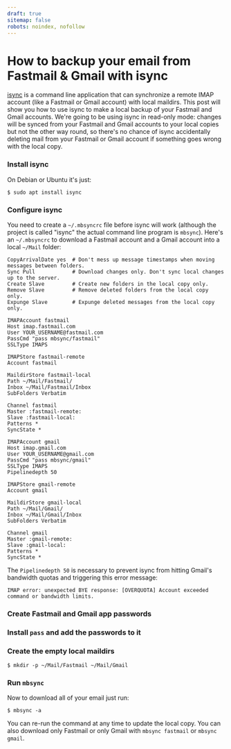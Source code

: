 ```yaml
---
draft: true
sitemap: false
robots: noindex, nofollow
---
```


How to backup your email from Fastmail & Gmail with isync
=========================================================

[isync](https://isync.sourceforge.io/) is a command line application that can synchronize a remote IMAP account (like a Fastmail or Gmail account) with local
maildirs. This post will show you how to use isync to make a local backup of your Fastmail and Gmail accounts. We're going to be using isync in read-only mode:
changes will be synced from your Fastmail and Gmail accounts to your local copies but not the other way round, so there's no chance of isync accidentally deleting
mail from your Fastmail or Gmail account if something goes wrong with the local copy.

### Install isync

On Debian or Ubuntu it's just:

```shellsession
$ sudo apt install isync
```

### Configure isync

You need to create a `~/.mbsyncrc` file before isync will work (although the project is called "isync" the actual command line program is `mbsync`).
Here's an `~/.mbsyncrc` to download a Fastmail account and a Gmail account into a local `~/Mail` folder:

```
CopyArrivalDate yes  # Don't mess up message timestamps when moving messages between folders.
Sync Pull            # Download changes only. Don't sync local changes up to the server.
Create Slave         # Create new folders in the local copy only.
Remove Slave         # Remove deleted folders from the local copy only.
Expunge Slave        # Expunge deleted messages from the local copy only.

IMAPAccount fastmail
Host imap.fastmail.com
User YOUR_USERNAME@fastmail.com
PassCmd "pass mbsync/fastmail"
SSLType IMAPS

IMAPStore fastmail-remote
Account fastmail

MaildirStore fastmail-local
Path ~/Mail/Fastmail/
Inbox ~/Mail/Fastmail/Inbox
SubFolders Verbatim

Channel fastmail
Master :fastmail-remote:
Slave :fastmail-local:
Patterns *
SyncState *

IMAPAccount gmail
Host imap.gmail.com
User YOUR_USERNAME@gmail.com
PassCmd "pass mbsync/gmail"
SSLType IMAPS
Pipelinedepth 50

IMAPStore gmail-remote
Account gmail

MaildirStore gmail-local
Path ~/Mail/Gmail/
Inbox ~/Mail/Gmail/Inbox
SubFolders Verbatim

Channel gmail
Master :gmail-remote:
Slave :gmail-local:
Patterns *
SyncState *
```

The `Pipelinedepth 50` is necessary to prevent isync from hitting Gmail's bandwidth quotas and triggering this error message:

    IMAP error: unexpected BYE response: [OVERQUOTA] Account exceeded command or bandwidth limits.

### Create Fastmail and Gmail app passwords

### Install `pass` and add the passwords to it

### Create the empty local maildirs

```shellsession
$ mkdir -p ~/Mail/Fastmail ~/Mail/Gmail
```

### Run `mbsync`

Now to download all of your email just run:

```shellsession
$ mbsync -a
```

You can re-run the command at any time to update the local copy. You can also download only Fastmail or only Gmail with `mbsync fastmail` or `mbsync gmail`.
